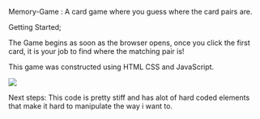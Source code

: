 Memory-Game : A card game where you guess where the card pairs are.

Getting Started;

The Game begins as soon as the browser opens, once you click the first card, it is your job to find where the matching pair is!

This game was constructed using HTML CSS and JavaScript. 

![](https://i.ibb.co/k2QyYDP/Screenshot-from-2021-10-21-12-17-40.png)

Next steps:
This code is pretty stiff and has alot of hard coded elements that make it hard to manipulate the way i want to.